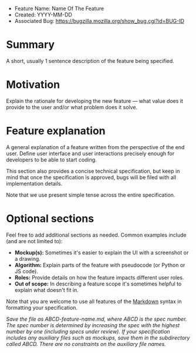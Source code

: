 - Feature Name: Name Of The Feature
- Created: YYYY-MM-DD
- Associated Bug: <https://bugzilla.mozilla.org/show_bug.cgi?id=BUG-ID>

# Summary

A short, usually 1 sentence description of the feature being specified.

# Motivation

Explain the rationale for developing the new feature — what value does it provide to the user and/or what problem does it solve.

# Feature explanation

A general explanation of a feature written from the perspective of the end user. Define user interface and user interactions precisely enough for developers to be able to start coding.

This section also provides a concise technical specification, but keep in mind that once the specification is approved, bugs will be filed with all implementation details.

Note that we use present simple tense across the entire specification.

# Optional sections

Feel free to add additional sections as needed. Common examples include (and are not limited to):

- **Mockup(s):** Sometimes it's easier to explain the UI with a screenshot or a drawing.
- **Algorithm:** Explain parts of the feature with pseudocode (or Python or JS code).
- **Roles:** Provide details on how the feature impacts different user roles.
- **Out of scope:** In describing a feature scope it's sometimes helpful to explain what doesn't fit in.

Note that you are welcome to use all features of the [Markdown](https://guides.github.com/features/mastering-markdown/) syntax in formatting your specification.

*Save the file as ABCD-feature-name.md, where ABCD is the spec number. The spec number is determined by increasing the spec with the highest number by one (including specs under review). If your specification includes any auxiliary files such as mockups, save them in the subdirectory called ABCD. There are no constraints on the auxiliary file names.*
